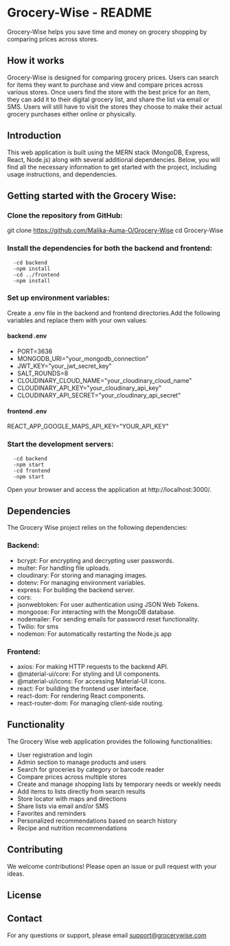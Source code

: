 # Grocery-Wise - README

Grocery-Wise helps you save time and money on grocery shopping by comparing prices across stores.

## How it works

Grocery-Wise is designed for comparing grocery prices. Users can search for items they want to purchase and view and compare prices across various stores.
Once users find the store with the best price for an item, they can add it to their digital grocery list, and share the list via email or SMS.
Users will still have to visit the stores they choose to make their actual grocery purchases either online or physically.

## Introduction

This web application is built using the MERN stack (MongoDB, Express, React, Node.js) along with several additional dependencies. Below, you will find all the necessary information to get started with the project, including usage instructions, and dependencies.

## Getting started with the Grocery Wise:

### Clone the repository from GitHub:

git clone https://github.com/Malika-Auma-O/Grocery-Wise
cd Grocery-Wise

### Install the dependencies for both the backend and frontend:

      -cd backend
      -npm install
      -cd ../frontend
      -npm install

### Set up environment variables:

Create a .env file in the backend and frontend directories.Add the following variables and replace them with your own values:

#### backend .env

- PORT=3636
- MONGODB_URI="your_mongodb_connection"
- JWT_KEY="your_jwt_secret_key"
- SALT_ROUNDS=8
- CLOUDINARY_CLOUD_NAME="your_cloudinary_cloud_name"
- CLOUDINARY_API_KEY="your_cloudinary_api_key"
- CLOUDINARY_API_SECRET="your_cloudinary_api_secret"

#### frontend .env

REACT_APP_GOOGLE_MAPS_API_KEY="YOUR_API_KEY"

### Start the development servers:

      -cd backend
      -npm start
      -cd frontend
      -npm start

Open your browser and access the application at http://localhost:3000/.

## Dependencies

The Grocery Wise project relies on the following dependencies:

### Backend:

- bcrypt: For encrypting and decrypting user passwords.
- multer: For handling file uploads.
- cloudinary: For storing and managing images.
- dotenv: For managing environment variables.
- express: For building the backend server.
- cors:
- jsonwebtoken: For user authentication using JSON Web Tokens.
- mongoose: For interacting with the MongoDB database.
- nodemailer: For sending emails for password reset functionality.
- Twilio: for sms
- nodemon: For automatically restarting the Node.js app

### Frontend:

- axios: For making HTTP requests to the backend API.
- @material-ui/core: For styling and UI components.
- @material-ui/icons: For accessing Material-UI icons.
- react: For building the frontend user interface.
- react-dom: For rendering React components.
- react-router-dom: For managing client-side routing.

## Functionality

The Grocery Wise web application provides the following functionalities:

- User registration and login
- Admin section to manage products and users
- Search for groceries by category or barcode reader
- Compare prices across multiple stores
- Create and manage shopping lists by temporary needs or weekly needs
- Add items to lists directly from search results
- Store locator with maps and directions
- Share lists via email and/or SMS
- Favorites and reminders
- Personalized recommendations based on search history
- Recipe and nutrition recommendations

## Contributing

We welcome contributions! Please open an issue or pull request with your ideas.

## License

## Contact

For any questions or support, please email support@grocerywise.com
